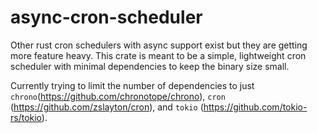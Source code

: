 # async-cron-scheduler
Other rust cron schedulers with async support exist but they are getting more feature heavy. This crate is meant to be a simple, lightweight cron scheduler with minimal dependencies to keep the binary size small.

Currently trying to limit the number of dependencies to just `chrono`(https://github.com/chronotope/chrono), `cron` (https://github.com/zslayton/cron), and `tokio` (https://github.com/tokio-rs/tokio).